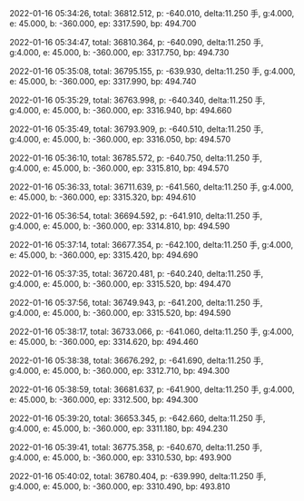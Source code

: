 2022-01-16 05:34:26, total: 36812.512, p: -640.010, delta:11.250 手, g:4.000, e: 45.000, b: -360.000, ep: 3317.590, bp: 494.700

2022-01-16 05:34:47, total: 36810.364, p: -640.090, delta:11.250 手, g:4.000, e: 45.000, b: -360.000, ep: 3317.750, bp: 494.730

2022-01-16 05:35:08, total: 36795.155, p: -639.930, delta:11.250 手, g:4.000, e: 45.000, b: -360.000, ep: 3317.990, bp: 494.740

2022-01-16 05:35:29, total: 36763.998, p: -640.340, delta:11.250 手, g:4.000, e: 45.000, b: -360.000, ep: 3316.940, bp: 494.660

2022-01-16 05:35:49, total: 36793.909, p: -640.510, delta:11.250 手, g:4.000, e: 45.000, b: -360.000, ep: 3316.050, bp: 494.570

2022-01-16 05:36:10, total: 36785.572, p: -640.750, delta:11.250 手, g:4.000, e: 45.000, b: -360.000, ep: 3315.810, bp: 494.570

2022-01-16 05:36:33, total: 36711.639, p: -641.560, delta:11.250 手, g:4.000, e: 45.000, b: -360.000, ep: 3315.320, bp: 494.610

2022-01-16 05:36:54, total: 36694.592, p: -641.910, delta:11.250 手, g:4.000, e: 45.000, b: -360.000, ep: 3314.810, bp: 494.590

2022-01-16 05:37:14, total: 36677.354, p: -642.100, delta:11.250 手, g:4.000, e: 45.000, b: -360.000, ep: 3315.420, bp: 494.690

2022-01-16 05:37:35, total: 36720.481, p: -640.240, delta:11.250 手, g:4.000, e: 45.000, b: -360.000, ep: 3315.520, bp: 494.470

2022-01-16 05:37:56, total: 36749.943, p: -641.200, delta:11.250 手, g:4.000, e: 45.000, b: -360.000, ep: 3315.520, bp: 494.590

2022-01-16 05:38:17, total: 36733.066, p: -641.060, delta:11.250 手, g:4.000, e: 45.000, b: -360.000, ep: 3314.620, bp: 494.460

2022-01-16 05:38:38, total: 36676.292, p: -641.690, delta:11.250 手, g:4.000, e: 45.000, b: -360.000, ep: 3312.710, bp: 494.300

2022-01-16 05:38:59, total: 36681.637, p: -641.900, delta:11.250 手, g:4.000, e: 45.000, b: -360.000, ep: 3312.500, bp: 494.300

2022-01-16 05:39:20, total: 36653.345, p: -642.660, delta:11.250 手, g:4.000, e: 45.000, b: -360.000, ep: 3311.180, bp: 494.230

2022-01-16 05:39:41, total: 36775.358, p: -640.670, delta:11.250 手, g:4.000, e: 45.000, b: -360.000, ep: 3310.530, bp: 493.900

2022-01-16 05:40:02, total: 36780.404, p: -639.990, delta:11.250 手, g:4.000, e: 45.000, b: -360.000, ep: 3310.490, bp: 493.810